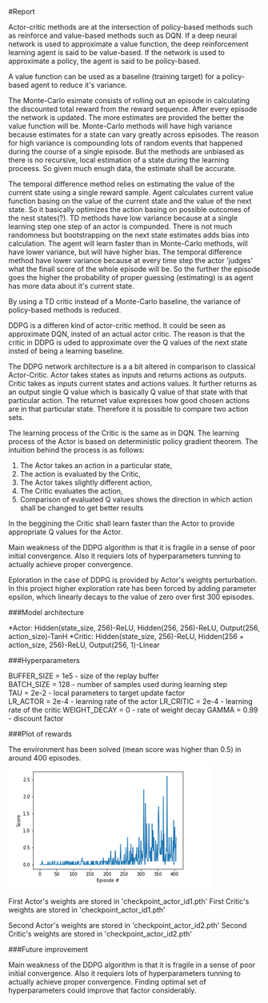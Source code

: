 #Report

Actor-critic methods are at the intersection of policy-based methods such as reinforce and value-based methods such as DQN. If a deep neural network is used to approximate a value function, the deep reinforcement learning agent is said to be value-based. If the network is used to approximate a policy, the agent is said to be policy-based. 

A value function can be used as a baseline (training target) for a policy-based agent to reduce it's variance.

The Monte-Carlo esimate consists of rolling out an episode in calculating the discounted total reward from the reward sequence. After every episode the network is updated. The more estimates are provided the better the value function will be. Monte-Carlo methods will have high variance because estimates for a state can vary greatly across episodes. The reason for high variance is compounding lots of random events that happened during the course of a single episode. But the methods are unbiased as there is no recursive, local estimation of a state during the learning proceess. So given much enugh data, the estimate shall be accurate.

The temporal difference method relies on estimating the value of the current state using a single reward sample. Agent calculates current value function basing on the value of the current state and the value of the next state. So it basically optimizes the action basing on possible outcomes of the nest states(?). TD methods have low variance because at a single learning step one step of an actor is compunded. There is not much randomness but bootstrapping on the next state estimates adds bias into calculation. The agent will learn faster than in Monte-Carlo methods, will have lower variance, but will have higher bias.
The temporal difference method have lower variance because at every time step the actor
'judges' what the finall score of the whole episode will be. So the further the episode goes the higher the probability of proper guessing (estimating) is as agent has more data about it's current state.

By using a TD critic instead of a Monte-Carlo baseline, the variance of policy-based methods is reduced.

DDPG is a differen kind of actor-critic method. It could be seen as approximate DQN, insted of an actual actor critic. The reason is that the critic in DDPG is uded to approximate over the Q values of the next state insted of being a learning baseline.

The DDPG network architecture is a a bit altered in comparison to classical Actor-Critic.
Actor takes states as inputs and returns actions as outputs.
Critic takes as inputs current states and actions values. It further returns as an output single Q value which is basically Q value of that state with that particular action. The returnet value expresses how good chosen actions are in that particular state. Therefore it is possible to compare two action sets.

The learning process of the Critic is the same as in DQN.
The learning process of the Actor is based on deterministic policy gradient theorem. The intuition behind the process is as follows:
1. The Actor takes an action in a particular state,
2. The action is evaluated by the Critic,
3. The Actor takes slightly different action,
4. The Critic evaluates the action,
5. Comparison of evaluated Q values shows the direction in which action shall be changed to get better results

In the beggining the Critic shall learn faster than the Actor to provide appropriate Q values for the Actor.

Main weakness of the DDPG algorithm is that it is fragile in a sense of poor initial convergence. Also it requiers lots of hyperparameters tunning to actually achieve proper convergence.

Eploration in the case of DDPG is provided by Actor's weights perturbation. In this project higher exploration rate has been forced by adding parameter epsilon, which linearly decays to the value of zero over first 300 episodes. 



###Model architecture

*Actor: Hidden(state_size, 256)-ReLU, Hidden(256, 256)-ReLU, Output(256, action_size)-TanH
*Critic: Hidden(state_size, 256)-ReLU, Hidden(256 + action_size, 256)-ReLU, Output(256, 1)-Linear


###Hyperparameters


BUFFER_SIZE = 1e5  - size of the replay buffer  
BATCH_SIZE = 128  - number of samples used during learning step  
TAU = 2e-2  - local parameters to target update factor  
LR_ACTOR = 2e-4 - learning rate of the actor 
LR_CRITIC = 2e-4 - learning rate of the critic
WEIGHT_DECAY = 0  - rate of weight decay
GAMMA = 0.99 - discount factor


###Plot of rewards 

The environment has been solved (mean score was higher than 0.5) in around 400 episodes.  
![mean score](result_common_memory.png)  

First Actor's weights are stored in 'checkpoint_actor_id1.pth'
First Critic's weights are stored in 'checkpoint_actor_id1.pth'  

Second Actor's weights are stored in 'checkpoint_actor_id2.pth'
Second Critic's weights are stored in 'checkpoint_actor_id2.pth'  

###Future improvement

Main weakness of the DDPG algorithm is that it is fragile in a sense of poor initial convergence. Also it requiers lots of hyperparameters tunning to actually achieve proper convergence. Finding optimal set of hyperparameters could improve that factor considerably.